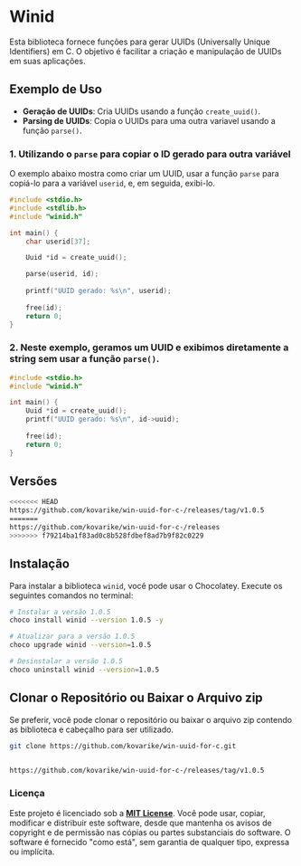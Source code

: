 

# Winid

Esta biblioteca fornece funções para gerar UUIDs (Universally Unique Identifiers) em C. O objetivo é facilitar a criação e manipulação de UUIDs em suas aplicações.

## Exemplo de Uso

- **Geração de UUIDs**: Cria UUIDs usando a função `create_uuid()`.
- **Parsing de UUIDs**: Copia o UUIDs para uma outra variavel usando a função `parse()`.

### 1. Utilizando o `parse` para copiar o ID gerado para outra variável

O exemplo abaixo mostra como criar um UUID, usar a função `parse` para copiá-lo para a variável `userid`, e, em seguida, exibi-lo.

```c
#include <stdio.h>
#include <stdlib.h>
#include "winid.h"  

int main() {
    char userid[37]; 

    Uuid *id = create_uuid(); 

    parse(userid, id); 
    
    printf("UUID gerado: %s\n", userid); 
  
    free(id); 
    return 0;
}
```

### 2. Neste exemplo, geramos um UUID e exibimos diretamente a string sem usar a função `parse()`.

```c
#include <stdio.h>
#include "winid.h" 

int main() {
    Uuid *id = create_uuid(); 
    printf("UUID gerado: %s\n", id->uuid); 
  
    free(id); 
    return 0;
}

```
## Versões 

```bash
<<<<<<< HEAD
https://github.com/kovarike/win-uuid-for-c-/releases/tag/v1.0.5
=======
https://github.com/kovarike/win-uuid-for-c-/releases
>>>>>>> f79214ba1f83ad0c8b528fdbef8ad7b9f82c0229
```

## Instalação

Para instalar a biblioteca `winid`, você pode usar o Chocolatey. Execute os seguintes comandos no terminal:

```bash
# Instalar a versão 1.0.5
choco install winid --version 1.0.5 -y

# Atualizar para a versão 1.0.5
choco upgrade winid --version=1.0.5

# Desinstalar a versão 1.0.5
choco uninstall winid --version=1.0.5
```

## Clonar o Repositório ou Baixar o Arquivo zip

Se preferir, você pode clonar o repositório ou baixar o arquivo zip contendo as biblioteca e cabeçalho para ser utilizado.

```bash
git clone https://github.com/kovarike/win-uuid-for-c.git
```
```bash

https://github.com/kovarike/win-uuid-for-c-/releases/tag/v1.0.5
```

### Licença

Este projeto é licenciado sob a [**MIT License**](./LICENSE). Você pode usar, copiar, modificar e distribuir este software, desde que mantenha os avisos de copyright e de permissão nas cópias ou partes substanciais do software. O software é fornecido "como está", sem garantia de qualquer tipo, expressa ou implícita.


<!-- # git tag -a v1.0.0 -m "Release version 1.0.0"   -->

 <!-- # Certifique-se de que você está no branch correto
 git checkout main

 Faça suas alterações e adicione-as ao commit
 git add .
 git commit -m "Descrição das alterações"

  Crie uma nova tag
 git tag v1.0.0

 Empurre a tag para o repositório remoto
 git push origin v1.0.0 -->

